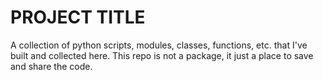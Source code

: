# PROJECT TITLE
A collection of python scripts, modules, classes, functions, etc. that I've built and collected here. This repo is not a package, it just a place to save and share the code. 

